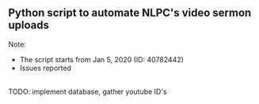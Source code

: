 ## Python script to automate NLPC's video sermon uploads
Note:<br>
- The script starts from Jan 5, 2020 (ID: 40782442)
- Issues reported
<br>
TODO: implement database, gather youtube ID's<br>

